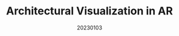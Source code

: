 ---
title: "Architectural Visualization in AR"
team: "Piyush Talwar | Ritik Verma | Sangam Manoj Pazare | Hedaoo Mohit Vishwanath"
tags: AR Mobile Unity

video_provider: "youtube"
video_id:

header:
    teaser: /assets/img/projects/2023/course_project_15.jpg

overview: Add a short description of your project here. Here, you can mention the type of application or game you have created. You may also mention the objectives of your project and the intent behind the concept. You can add specific details about the outcome, such as what the user will experience, in what medium and using what devices.


project-link:

active: "yes"
type: "course"
year: "2023"
date: 20230103

---